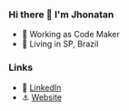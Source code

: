 ### Hi there 👋 I'm Jhonatan

- :hammer: Working as Code Maker
- :satellite: Living in SP, Brazil

### Links

- :doughnut: [LinkedIn](https://www.linkedin.com/in/jhonatansilva/)
- :anchor: [Website](https://jhonatansilva.com/)


<!--
**jhonyskywalker/jhonyskywalker** is a ✨ _special_ ✨ repository because its `README.md` (this file) appears on your GitHub profile.

Here are some ideas to get you started:

- 🔭 I’m currently working on ...
- 🌱 I’m currently learning ...
- 👯 I’m looking to collaborate on ...
- 🤔 I’m looking for help with ...
- 💬 Ask me about ...
- 📫 How to reach me: ...
- 😄 Pronouns: ...
- ⚡ Fun fact: ...
-->
